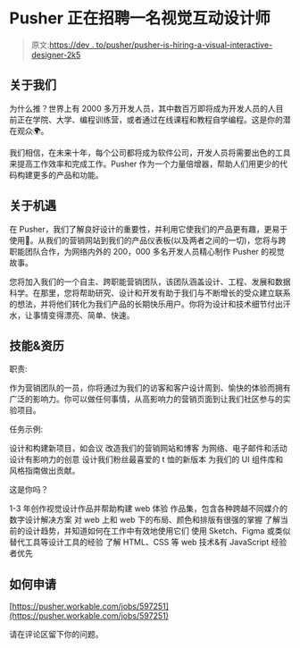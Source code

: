 # Pusher 正在招聘一名视觉互动设计师

> 原文:[https://dev . to/pusher/pusher-is-hiring-a-visual-interactive-designer-2k5](https://dev.to/pusher/pusher-is-hiring-a-visual-interactive-designer-2k5)

## 关于我们

为什么推？世界上有 2000 多万开发人员，其中数百万即将成为开发人员的人目前正在学院、大学、编程训练营，或者通过在线课程和教程自学编程。这是你的潜在观众🌍。

我们相信，在未来十年，每个公司都将成为软件公司，开发人员将需要出色的工具来提高工作效率和完成工作。Pusher 作为一个力量倍增器，帮助人们用更少的代码构建更多的产品和功能。

## 关于机遇

在 Pusher，我们了解良好设计的重要性，并利用它使我们的产品更有趣，更易于使用🙌。从我们的营销网站到我们的产品仪表板(以及两者之间的一切)，您将与跨职能团队合作，为网络内外的 200，000 多名开发人员精心制作 Pusher 的视觉故事。

您将加入我们的一个自主、跨职能营销团队，该团队涵盖设计、工程、发展和数据科学。在那里，您将帮助研究、设计和开发有助于我们与不断增长的受众建立联系的想法，并将他们转化为我们产品的长期快乐用户。你将为设计和技术细节付出汗水，让事情变得漂亮、简单、快速。

## 技能&资历

职责:

作为营销团队的一员，你将通过为我们的访客和客户设计周到、愉快的体验而拥有广泛的影响力。你可以做任何事情，从高影响力的营销页面到让我们社区参与的实验项目。

任务示例:

设计和构建新项目，如会议
改造我们的营销网站和博客
为网络、电子邮件和活动设计有影响力的创意
设计我们粉丝最喜爱的 t 恤的新版本
为我们的 UI 组件库和风格指南做出贡献。

这是你吗？

1-3 年创作视觉设计作品并帮助构建 web 体验
作品集，包含各种跨越不同媒介的数字设计解决方案
对 web 上和 web 下的布局、颜色和排版有很强的掌握
了解当前的设计趋势，并知道如何在工作中有效地使用它们
使用 Sketch、Figma 或类似替代工具等设计工具的经验
了解 HTML、CSS 等 web 技术&有 JavaScript 经验者优先

## 如何申请

[https://pusher.workable.com/jobs/597251](https://pusher.workable.com/jobs/597251)

请在评论区留下你的问题。